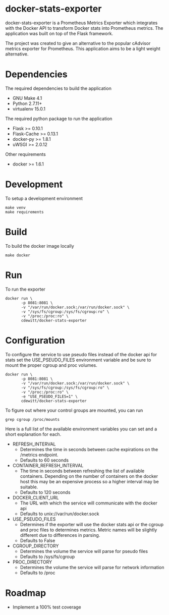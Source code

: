 docker-stats-exporter
============

docker-stats-exporter is a Prometheus Metrics Exporter which integrates with the Docker API to transform Docker stats into Prometheus metrics.
The application was built on top of the Flask framework.

The project was created to give an alternative to the popular cAdvisor metrics exporter for Prometheus. This application aims to be a light weight alternative.

Dependencies
============

The required dependencies to build the application
* GNU Make 4.1
* Python 2.7.11+
* virtualenv 15.0.1

The required python package to run the application
* Flask >= 0.10.1
* Flask-Cache >= 0.13.1
* docker-py >= 1.8.1
* uWSGI >= 2.0.12

Other requirements
* docker >= 1.6.1

Development
=======
To setup a development environment
```
make venv
make requirements
```

Build
=======
To build the docker image locally
```
make docker
```

Run
=======
To run the exporter
```
docker run \
       -p 8081:8081 \
       -v "/var/run/docker.sock:/var/run/docker.sock" \
       -v "/sys/fs/cgroup:/sys/fs/cgroup:ro" \
       -v "/proc:/proc:ro" \
       cdewitt/docker-stats-exporter
```

Configuration
=======
To configure the service to use pseudo files instead of the docker api for stats set the USE_PSEUDO_FILES environment variable and be sure
to mount the proper cgroup and proc volumes.

```
docker run \
       -p 8081:8081 \
       -v "/var/run/docker.sock:/var/run/docker.sock" \
       -v "/sys/fs/cgroup:/sys/fs/cgroup:ro" \
       -v "/proc:/proc:ro" \
       -e "USE_PSEUDO_FILES=1" \
       cdewitt/docker-stats-exporter
```
To figure out where your control groups are mounted, you can run
```
grep cgroup /proc/mounts
```


Here is a full list of the available environment variables you can set and a short explanation for each.
* REFRESH_INTERVAL
  * Determines the time in seconds between cache expirations on the /metrics endpoint.
  * Defaults to 60 seconds
* CONTAINER_REFRESH_INTERVAL
  * The time in seconds between refreshing the list of available containers. Depending on the number of containers on the docker host this may be an expensive process so a higher interval may be suitable.
  * Defaults to 120 seconds
* DOCKER_CLIENT_URL
  * The URL with which the service will communicate with the docker api
  * Defaults to unix://var/run/docker.sock
* USE_PSEUDO_FILES
  * Determines if the exporter will use the docker stats api or the cgroup and proc files to determines metrics. Metric names will be slightly different due to differences in parsing.
  * Defaults to False
* CGROUP_DIRECTORY
  * Determines the volume the service will parse for pseudo files
  * Defaults to /sys/fs/cgroup
* PROC_DIRECTORY
  * Determines the volume the service will parse for network information
  * Defaults to /proc

Roadmap
=======
* Implement a 100% test coverage